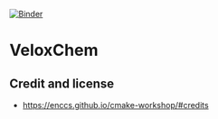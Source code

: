[![Binder](https://mybinder.org/badge_logo.svg)](https://mybinder.org/v2/gh/ENCCS/veloxchem-workshop/HEAD?urlpath=lab%2Ftree%2Fcontent%2Fintro.ipynb)

# VeloxChem

## Credit and license

- https://enccs.github.io/cmake-workshop/#credits
